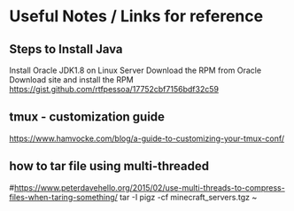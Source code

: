 # Useful Notes / Links for reference

## Steps to Install Java 
Install Oracle JDK1.8 on Linux Server
Download the RPM from Oracle Download site and install the RPM 
https://gist.github.com/rtfpessoa/17752cbf7156bdf32c59

## tmux - customization guide
https://www.hamvocke.com/blog/a-guide-to-customizing-your-tmux-conf/

## how to tar file using multi-threaded
#https://www.peterdavehello.org/2015/02/use-multi-threads-to-compress-files-when-taring-something/
tar -I pigz -cf minecraft_servers.tgz ~
